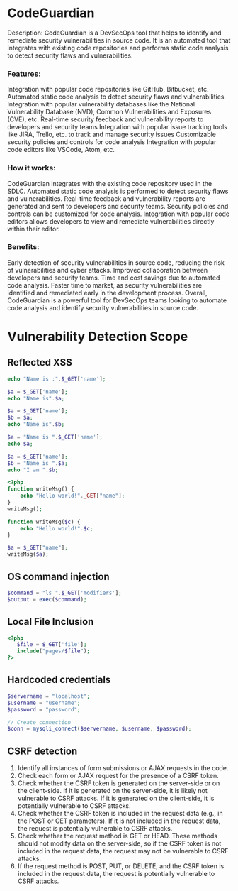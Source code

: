 # CodeGuardian

Description: CodeGuardian is a DevSecOps tool that helps to identify and remediate security vulnerabilities in source code. It is an automated tool that integrates with existing code repositories and performs static code analysis to detect security flaws and vulnerabilities.

### Features:

Integration with popular code repositories like GitHub, Bitbucket, etc.
Automated static code analysis to detect security flaws and vulnerabilities
Integration with popular vulnerability databases like the National Vulnerability Database (NVD), Common Vulnerabilities and Exposures (CVE), etc.
Real-time security feedback and vulnerability reports to developers and security teams
Integration with popular issue tracking tools like JIRA, Trello, etc. to track and manage security issues
Customizable security policies and controls for code analysis
Integration with popular code editors like VSCode, Atom, etc.

### How it works:

CodeGuardian integrates with the existing code repository used in the SDLC.
Automated static code analysis is performed to detect security flaws and vulnerabilities.
Real-time feedback and vulnerability reports are generated and sent to developers and security teams.
Security policies and controls can be customized for code analysis.
Integration with popular code editors allows developers to view and remediate vulnerabilities directly within their editor.

### Benefits:

Early detection of security vulnerabilities in source code, reducing the risk of vulnerabilities and cyber attacks.
Improved collaboration between developers and security teams.
Time and cost savings due to automated code analysis.
Faster time to market, as security vulnerabilities are identified and remediated early in the development process.
Overall, CodeGuardian is a powerful tool for DevSecOps teams looking to automate code analysis and identify security vulnerabilities in source code.

# Vulnerability Detection Scope

## Reflected XSS

```php
echo "Name is :".$_GET['name'];
```

```php
$a = $_GET['name'];
echo "Name is".$a;
```

```php
$a = $_GET['name'];
$b = $a;
echo "Name is".$b;
```

```php
$a = "Name is ".$_GET['name'];
echo $a;
```

```php
$a = $_GET['name'];
$b = "Name is ".$a;
echo "I am ".$b;
```

```php
<?php
function writeMsg() {
    echo "Hello world!"._GET["name"];
}
writeMsg();
```

```php
function writeMsg($c) {
    echo "Hello world!".$c;
}

$a = $_GET["name"];
writeMsg($a);
```

## OS command injection

```php
$command = "ls ".$_GET['modifiers'];
$output = exec($command);
```

## Local File Inclusion

```php
<?php
   $file = $_GET['file'];
   include("pages/$file");
?>
```

## Hardcoded credentials

```php
$servername = "localhost";
$username = "username";
$password = "password";

// Create connection
$conn = mysqli_connect($servername, $username, $password);
```

## CSRF detection

1. Identify all instances of form submissions or AJAX requests in the code.
2. Check each form or AJAX request for the presence of a CSRF token.
3. Check whether the CSRF token is generated on the server-side or on the client-side. If it is generated on the server-side, it is likely not vulnerable to CSRF attacks. If it is generated on the client-side, it is potentially vulnerable to CSRF attacks.
4. Check whether the CSRF token is included in the request data (e.g., in the POST or GET parameters). If it is not included in the request data, the request is potentially vulnerable to CSRF attacks.
5. Check whether the request method is GET or HEAD. These methods should not modify data on the server-side, so if the CSRF token is not included in the request data, the request may not be vulnerable to CSRF attacks.
6. If the request method is POST, PUT, or DELETE, and the CSRF token is included in the request data, the request is potentially vulnerable to CSRF attacks.

